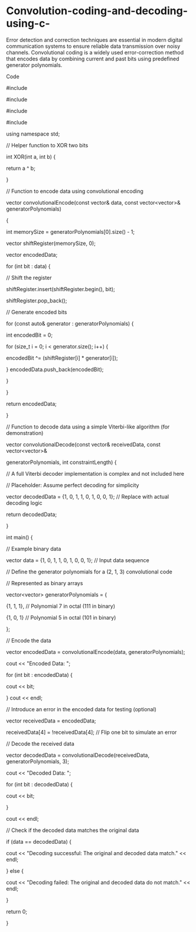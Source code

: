 # Convolution-coding-and-decoding-using-c-
Error detection and correction techniques are essential in modern digital communication systems to ensure  reliable data transmission over noisy channels. Convolutional coding is a widely used error-correction method  that encodes data by combining current and past bits using predefined generator polynomials.


Code

#include <iostream>

#include <vector>

#include <bitset>

#include <algorithm>

using namespace std;

// Helper function to XOR two bits

int XOR(int a, int b) {

 return a ^ b;

}

// Function to encode data using convolutional encoding

vector<int> convolutionalEncode(const vector<int>& data, const vector<vector<int>>& generatorPolynomials) 

{

 int memorySize = generatorPolynomials[0].size() - 1;

 vector<int> shiftRegister(memorySize, 0);

 vector<int> encodedData;

 for (int bit : data) {

 // Shift the register

 shiftRegister.insert(shiftRegister.begin(), bit);

 shiftRegister.pop_back();

 // Generate encoded bits

 for (const auto& generator : generatorPolynomials) {

 int encodedBit = 0;

 for (size_t i = 0; i < generator.size(); i++) {

 encodedBit ^= (shiftRegister[i] * generator[i]);

 }
encodedData.push_back(encodedBit);

 }

 }

 return encodedData;

}

// Function to decode data using a simple Viterbi-like algorithm (for demonstration)

vector<int> convolutionalDecode(const vector<int>& receivedData, const vector<vector<int>>& 

generatorPolynomials, int constraintLength) {

 // A full Viterbi decoder implementation is complex and not included here

 // Placeholder: Assume perfect decoding for simplicity

 vector<int> decodedData = {1, 0, 1, 1, 0, 1, 0, 0, 1}; // Replace with actual decoding logic

 return decodedData;

}

int main() {

 // Example binary data

 vector<int> data = {1, 0, 1, 1, 0, 1, 0, 0, 1}; // Input data sequence

 // Define the generator polynomials for a (2, 1, 3) convolutional code

 // Represented as binary arrays

 vector<vector<int>> generatorPolynomials = {

 {1, 1, 1}, // Polynomial 7 in octal (111 in binary)

 {1, 0, 1} // Polynomial 5 in octal (101 in binary)

 };

 // Encode the data

 vector<int> encodedData = convolutionalEncode(data, generatorPolynomials);

 cout << "Encoded Data: ";

 for (int bit : encodedData) {

 cout << bit;

 }
cout << endl;

 // Introduce an error in the encoded data for testing (optional)

 vector<int> receivedData = encodedData;

 receivedData[4] = !receivedData[4]; // Flip one bit to simulate an error

 // Decode the received data

 vector<int> decodedData = convolutionalDecode(receivedData, generatorPolynomials, 3);

 cout << "Decoded Data: ";

 for (int bit : decodedData) {

 cout << bit;

 }

 cout << endl;

 // Check if the decoded data matches the original data

 if (data == decodedData) {

 cout << "Decoding successful: The original and decoded data match." << endl;

 } else {

 cout << "Decoding failed: The original and decoded data do not match." << endl;

 }

 return 0;

}

